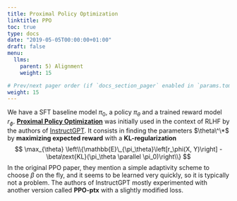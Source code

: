 ```yaml
---
title: Proximal Policy Optimization
linktitle: PPO
toc: true
type: docs
date: "2019-05-05T00:00:00+01:00"
draft: false
menu:
  llms:
    parent: 5) Alignment
    weight: 15

# Prev/next pager order (if `docs_section_pager` enabled in `params.toml`)
weight: 15
---
```

We have a SFT baseline model $\pi_0$, a policy $\pi_\theta$ and a trained reward model $r_\phi$. [**Proximal Policy Optimization**](https://arxiv.org/abs/1707.06347) was initially used in the context of RLHF by the authors of [InstructGPT](https://arxiv.org/abs/2203.02155). It consists in finding the parameters $\theta\^\*$ by **maximizing expected reward** with a **KL-regularization**
$$
\max_{\theta} \left\\{\mathbb{E}\_{\pi_\theta}\left[r_\phi(X, Y)\right] - \beta\text{KL}(\pi_\theta \parallel \pi_0)\right\\}
$$
In the original PPO paper, they mention a simple adaptivity scheme to choose $\beta$ on the fly, and it seems to be learned very quickly, so it is typically not a problem. The authors of InstructGPT mostly experimented with another version called **PPO-ptx** with a slightly modified loss.
